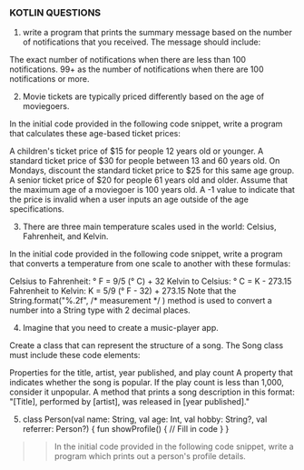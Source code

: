 
### KOTLIN QUESTIONS
1. write a program that prints the summary message based on the number of notifications that you received. The message should include:

The exact number of notifications when there are less than 100 notifications.
99+ as the number of notifications when there are 100 notifications or more.

2. Movie tickets are typically priced differently based on the age of moviegoers.

In the initial code provided in the following code snippet, write a program that calculates these age-based ticket prices:

A children's ticket price of $15 for people 12 years old or younger.
A standard ticket price of $30 for people between 13 and 60 years old. On Mondays, discount the standard ticket price to $25 for this same age group.
A senior ticket price of $20 for people 61 years old and older. Assume that the maximum age of a moviegoer is 100 years old.
A -1 value to indicate that the price is invalid when a user inputs an age outside of the age specifications.

3. There are three main temperature scales used in the world: Celsius, Fahrenheit, and Kelvin.

In the initial code provided in the following code snippet, write a program that converts a temperature from one scale to another with these formulas:

Celsius to Fahrenheit: ° F = 9/5 (° C) + 32
Kelvin to Celsius: ° C = K - 273.15
Fahrenheit to Kelvin: K = 5/9 (° F - 32) + 273.15
Note that the String.format("%.2f", /* measurement */ ) method is used to convert a number into a String type with 2 decimal places.

4. Imagine that you need to create a music-player app.

Create a class that can represent the structure of a song. The Song class must include these code elements:

Properties for the title, artist, year published, and play count
A property that indicates whether the song is popular. If the play count is less than 1,000, consider it unpopular.
A method that prints a song description in this format:
"[Title], performed by [artist], was released in [year published]."

5. class Person(val name: String, val age: Int, val hobby: String?, val referrer: Person?) {
   fun showProfile() {
   // Fill in code
   }
   }
  >> In the initial code provided in the following code snippet, write a program which prints out a person's profile details.





